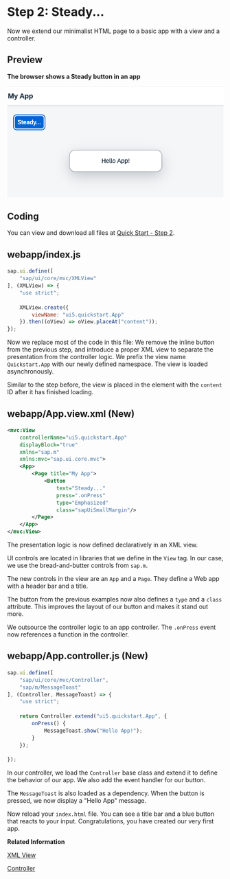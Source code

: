 <!-- loio128214a9b2754b15aec5e365780b03fd -->

# Step 2: Steady...

Now we extend our minimalist HTML page to a basic app with a view and a controller.



<a name="loio128214a9b2754b15aec5e365780b03fd__section_dxj_gxh_1gb"/>

## Preview

  
  
**The browser shows a Steady button in an app**

![](images/Tutorial_Quick_Start_Step_2_240ef53.png "The browser shows a Steady button in an app ")



<a name="loio128214a9b2754b15aec5e365780b03fd__section_rcp_yxh_1gb"/>

## Coding

You can view and download all files at [Quick Start - Step 2](https://ui5.sap.com/#/sample/sap.m.tutorial.quickstart.02/preview).



## webapp/index.js

```js
sap.ui.define([
	"sap/ui/core/mvc/XMLView"
], (XMLView) => {
	"use strict";

	XMLView.create({
		viewName: "ui5.quickstart.App"
	}).then((oView) => oView.placeAt("content"));
});
```

Now we replace most of the code in this file: We remove the inline button from the previous step, and introduce a proper XML view to separate the presentation from the controller logic. We prefix the view name `Quickstart.App` with our newly defined namespace. The view is loaded asynchronously.

Similar to the step before, the view is placed in the element with the `content` ID after it has finished loading.



<a name="loio128214a9b2754b15aec5e365780b03fd__section_zgg_rl3_1gb"/>

## webapp/App.view.xml \(New\)

```xml
<mvc:View
	controllerName="ui5.quickstart.App"
	displayBlock="true"
	xmlns="sap.m"
	xmlns:mvc="sap.ui.core.mvc">
	<App>
		<Page title="My App">
			<Button
				text="Steady..."
				press=".onPress"
				type="Emphasized"
				class="sapUiSmallMargin"/>
		</Page>
	</App>
</mvc:View>
```

The presentation logic is now defined declaratively in an XML view.

UI controls are located in libraries that we define in the `View` tag. In our case, we use the bread-and-butter controls from `sap.m`.

The new controls in the view are an `App` and a `Page`. They define a Web app with a header bar and a title.

The button from the previous examples now also defines a `type` and a `class` attribute. This improves the layout of our button and makes it stand out more.

We outsource the controller logic to an app controller. The `.onPress` event now references a function in the controller.



<a name="loio128214a9b2754b15aec5e365780b03fd__section_rc3_gm3_1gb"/>

## webapp/App.controller.js \(New\)

```js
sap.ui.define([
	"sap/ui/core/mvc/Controller",
	"sap/m/MessageToast"
], (Controller, MessageToast) => {
	"use strict";

	return Controller.extend("ui5.quickstart.App", {
		onPress() {
			MessageToast.show("Hello App!");
		}
	});

});
```

In our controller, we load the `Controller` base class and extend it to define the behavior of our app. We also add the event handler for our button.

The `MessageToast` is also loaded as a dependency. When the button is pressed, we now display a "Hello App" message.

Now reload your `index.html` file. You can see a title bar and a blue button that reacts to your input. Congratulations, you have created our very first app.

**Related Information**  


[XML View](../04_Essentials/xml-view-91f2928.md "The XML view type is defined in an XML file, with a file name ending in .view.xml. The file name and the folder structure together specify the name of the view that equals the OpenUI5 module name.")

[Controller](../04_Essentials/controller-121b8e6.md "A controller contains methods that define how models and views interact.")

